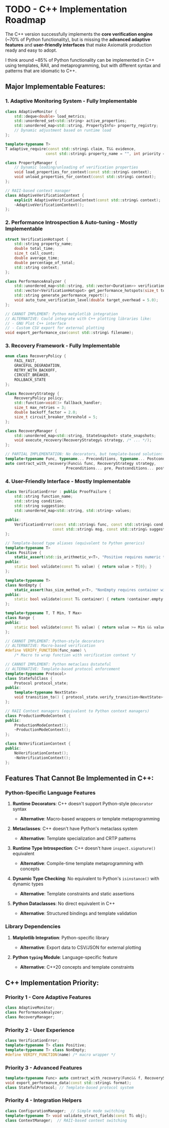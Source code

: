 # TODO - C++ Implementation Roadmap

The C++ version successfully implements the **core verification engine** (~70% of Python functionality), but is missing the **advanced adaptive features** and **user-friendly interfaces** that make Axiomatik production ready and easy to adopt.

I think around ~85% of Python functionality can be implemented in C++ using templates, RAII, and metaprogramming, but with different syntax and patterns that are idiomatic to C++.

## **Major Implementable Features:**

### 1. **Adaptive Monitoring System** - **Fully Implementable**
```cpp
class AdaptiveMonitor {
    std::deque<double> load_metrics;
    std::unordered_set<std::string> active_properties;
    std::unordered_map<std::string, PropertyInfo> property_registry;
    // Dynamic adjustment based on runtime load
};

template<typename T>
T adaptive_require(const std::string& claim, T&& evidence, 
                  const std::string& property_name = "", int priority = 1);

class PropertyManager {
    // Dynamic loading/unloading of verification properties
    void load_properties_for_context(const std::string& context);
    void unload_properties_for_context(const std::string& context);
};

// RAII-based context manager
class AdaptiveVerificationContext {
    explicit AdaptiveVerificationContext(const std::string& context);
    ~AdaptiveVerificationContext();
};
```

### 2. **Performance Introspection & Auto-tuning** - **Mostly Implementable**
```cpp
struct VerificationHotspot {
    std::string property_name;
    double total_time;
    size_t call_count;
    double average_time;
    double percentage_of_total;
    std::string context;
};

class PerformanceAnalyzer {
    std::unordered_map<std::string, std::vector<Duration>> verification_times;
    std::vector<VerificationHotspot> get_performance_hotspots(size_t top_n = 10);
    std::string generate_performance_report();
    void auto_tune_verification_level(double target_overhead = 5.0);
};

// CANNOT IMPLEMENT: Python matplotlib integration
// ALTERNATIVE: Could integrate with C++ plotting libraries like:
// - GNU Plot C++ interface
// - Custom CSV export for external plotting
void export_performance_csv(const std::string& filename);
```

### 3. **Recovery Framework** - **Fully Implementable**
```cpp
enum class RecoveryPolicy {
    FAIL_FAST,
    GRACEFUL_DEGRADATION, 
    RETRY_WITH_BACKOFF,
    CIRCUIT_BREAKER,
    ROLLBACK_STATE
};

class RecoveryStrategy {
    RecoveryPolicy policy;
    std::function<void()> fallback_handler;
    size_t max_retries = 3;
    double backoff_factor = 2.0;
    size_t circuit_breaker_threshold = 5;
};

class RecoveryManager {
    std::unordered_map<std::string, StateSnapshot> state_snapshots;
    void execute_recovery(RecoveryStrategy& strategy, /* ... */);
};

// PARTIAL IMPLEMENTATION: No decorators, but template-based solution:
template<typename Func, typename... Preconditions, typename... Postconditions>
auto contract_with_recovery(Func&& func, RecoveryStrategy strategy,
                           Preconditions... pre, Postconditions... post);
```

### 4. **User-Friendly Interface** - **Mostly Implementable**
```cpp
class VerificationError : public ProofFailure {
    std::string function_name;
    std::string condition;
    std::string suggestion;
    std::unordered_map<std::string, std::string> values;
    
public:
    VerificationError(const std::string& func, const std::string& cond,
                     const std::string& msg, const std::string& suggestion = "");
};

// Template-based type aliases (equivalent to Python generics)
template<typename T>
class Positive {
    static_assert(std::is_arithmetic_v<T>, "Positive requires numeric type");
public:
    static bool validate(const T& value) { return value > T{0}; }
};

template<typename T>
class NonEmpty {
    static_assert(has_size_method_v<T>, "NonEmpty requires container with size()");
public:
    static bool validate(const T& container) { return !container.empty(); }
};

template<typename T, T Min, T Max>
class Range {
public:
    static bool validate(const T& value) { return value >= Min && value <= Max; }
};

// CANNOT IMPLEMENT: Python-style decorators
// ALTERNATIVE: Macro-based verification
#define VERIFY_FUNCTION(func_name) \
    /* Macro to wrap function with verification context */

// CANNOT IMPLEMENT: Python metaclass @stateful
// ALTERNATIVE: Template-based protocol enforcement
template<typename Protocol>
class StatefulClass {
    Protocol protocol_state;
public:
    template<typename NextState>
    void transition_to() { protocol_state.verify_transition<NextState>(); }
};

// RAII Context managers (equivalent to Python context managers)
class ProductionModeContext {
public:
    ProductionModeContext();
    ~ProductionModeContext();
};

class NoVerificationContext {
public:
    NoVerificationContext();
    ~NoVerificationContext();
};
```

## **Features That Cannot Be Implemented in C++:**

### **Python-Specific Language Features**
1. **Runtime Decorators**: C++ doesn't support Python-style `@decorator` syntax
   - **Alternative**: Macro-based wrappers or template metaprogramming
   
2. **Metaclasses**: C++ doesn't have Python's metaclass system
   - **Alternative**: Template specialization and CRTP patterns
   
3. **Runtime Type Introspection**: C++ doesn't have `inspect.signature()` equivalent
   - **Alternative**: Compile-time template metaprogramming with concepts
   
4. **Dynamic Type Checking**: No equivalent to Python's `isinstance()` with dynamic types
   - **Alternative**: Template constraints and static assertions
   
5. **Python Dataclasses**: No direct equivalent in C++
   - **Alternative**: Structured bindings and template validation

### **Library Dependencies**
1. **Matplotlib Integration**: Python-specific library
   - **Alternative**: Export data to CSV/JSON for external plotting
   
2. **Python `typing` Module**: Language-specific feature
   - **Alternative**: C++20 concepts and template constraints

## **C++ Implementation Priority:**

### **Priority 1 - Core Adaptive Features** 
```cpp
class AdaptiveMonitor;
class PerformanceAnalyzer; 
class RecoveryManager;
```

### **Priority 2 - User Experience**
```cpp
class VerificationError;
template<typename T> class Positive;
template<typename T> class NonEmpty;
#define VERIFY_FUNCTION(name) /* macro wrapper */
```

### **Priority 3 - Advanced Features**
```cpp
template<typename Func> auto contract_with_recovery(Func&& f, RecoveryStrategy s);
void export_performance_data(const std::string& format);
class StatefulProtocol; // Template-based protocol system
```

### **Priority 4 - Integration Helpers**
```cpp
class ConfigurationManager;  // Simple mode switching
template<typename T> void validate_struct_fields(const T& obj);
class ContextManager;  // RAII-based context switching
```
